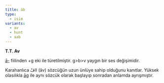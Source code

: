 ```yaml
---
title: āb
type:
  - isim
variants:
  - av
  - hunt
  - aab
---
```

**T.T. Av**

[ā-](/pt/ā-/) fiilinden +g eki ile türetilmiştir. g>b>v yaygın bir ses değişimidir.

Karahanlıca ااڤْ (āv) sözcüğün uzun ünlüye sahip olduğunu kanıtlar. Yüksek olasılıkla [āg](/pt/āg) ile aynı sözcük olarak başlayıp sonradan anlamda ayrışmıştır.
